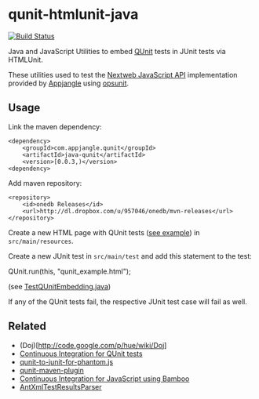 qunit-htmlunit-java
===================

[![Build Status](https://travis-ci.org/mxro/qunit-htmlunit-java.svg?branch=master)](https://travis-ci.org/mxro/qunit-htmlunit-java)

Java and JavaScript Utilities to embed [QUnit](http://qunitjs.com/) tests in JUnit tests via HTMLUnit.

These utilities used to test the [Nextweb JavaScript API](http://nextweb.io) implementation provided by [Appjangle](http://appjangle.com) 
using [opsunit](https://github.com/mxro/opsunit).

## Usage

Link the maven dependency:

    <dependency>
		<groupId>com.appjangle.qunit</groupId>
		<artifactId>java-qunit</artifactId>
		<version>[0.0.3,)</version>
    <dependency>

Add maven repository:

    <repository>
        <id>onedb Releases</id>
        <url>http://dl.dropbox.com/u/957046/onedb/mvn-releases</url>
    </repository>

Create a new HTML page with QUnit tests ([see example](https://github.com/mxro/qunit-htmlunit-java/blob/master/src/main/resources/qunit_example.html)) in `src/main/resources`.

Create a new JUnit test in `src/main/test` and add this statement to the test:

   QUnit.run(this, "qunit_example.html");
   
(see [TestQUnitEmbedding.java](https://github.com/mxro/qunit-htmlunit-java/blob/master/src/test/java/com/appjangle/qunit/tests/TestQUnitEmbedding.java))

If any of the QUnit tests fail, the respective JUnit test case will fail as well.

## Related

- (Doj)[http://code.google.com/p/hue/wiki/Doj]
- [Continuous Integration for QUnit tests](http://www.bitmechanic.com/2009/01/09/continuous-integration-for-qunit-tests.html)
- [qunit-to-junit-for-phantom.js](https://gist.github.com/1363104)
- [qunit-maven-plugin](https://bitbucket.org/sebr/qunit-maven-plugin)
- [Continuous Integration for JavaScript using Bamboo](http://blogs.atlassian.com/2010/01/continuous_integration_javascript_jquery_qunit/)
- [AntXmlTestResultsParser](https://confluence.atlassian.com/download/attachments/289277357/AntXmlTestResultsParser.java?version=1&modificationDate=1197607895622&api=v2)